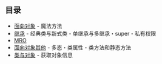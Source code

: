 ## 目录

- [面向对象](面向对象.md) - 魔法方法
- [继承](继承.md) - 经典类与新式类・单继承与多继承・super・私有权限
- [MRO](mro.md)
- [面向对象其他](面向对象其他.md) - 多态・类属性・类方法和静态方法
- [类与对象](类与对象.md) - 获取对象信息
